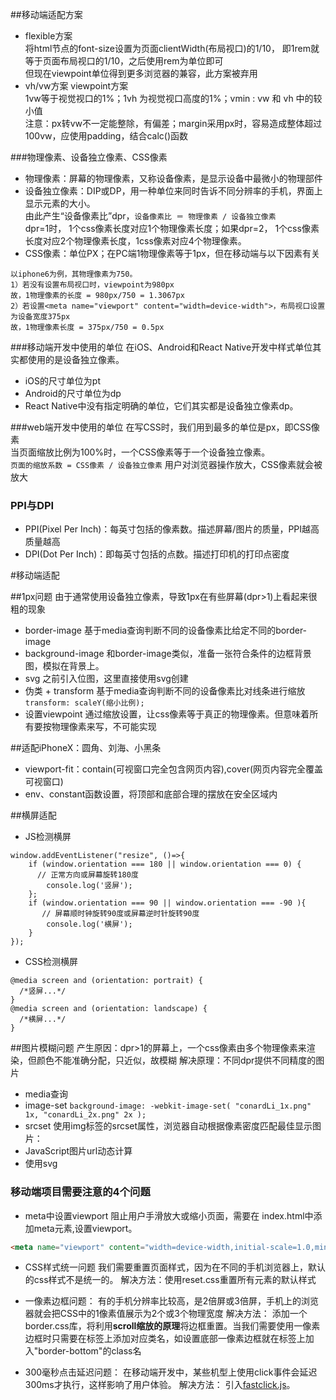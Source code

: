 ##移动端适配方案
- flexible方案<br>
将html节点的font-size设置为页面clientWidth(布局视口)的1/10，
即1rem就等于页面布局视口的1/10，之后使用rem为单位即可<br>
但现在viewpoint单位得到更多浏览器的兼容，此方案被弃用
- vh/vw方案 viewpoint方案<br>
1vw等于视觉视口的1%；1vh 为视觉视口高度的1%；vmin : vw 和 vh 中的较小值<br>
注意：px转vw不一定能整除，有偏差；margin采用px时，容易造成整体超过100vw，应使用padding，结合calc()函数


###物理像素、设备独立像素、CSS像素
- 物理像素：屏幕的物理像素，又称设备像素，是显示设备中最微小的物理部件
- 设备独立像素：DIP或DP，用一种单位来同时告诉不同分辨率的手机，界面上显示元素的大小。<br/>
由此产生“设备像素比”dpr，`设备像素比 ＝ 物理像素 / 设备独立像素`<br/>
dpr=1时， 1个css像素长度对应1个物理像素长度；如果dpr=2， 1个css像素长度对应2个物理像素长度，1css像素对应4个物理像素。
- CSS像素：单位PX；在PC端1物理像素等于1px，但在移动端与以下因素有关<br/>
```
以iphone6为例，其物理像素为750。
1）若没有设置布局视口时，viewpoint为980px
故，1物理像素的长度 = 980px/750 = 1.3067px
2）若设置<meta name="viewport" content="width=device-width">，布局视口设置为设备宽度375px
故，1物理像素长度 = 375px/750 = 0.5px
```

###移动端开发中使用的单位
在iOS、Android和React Native开发中样式单位其实都使用的是设备独立像素。
- iOS的尺寸单位为pt
- Android的尺寸单位为dp
- React Native中没有指定明确的单位，它们其实都是设备独立像素dp。

###web端开发中使用的单位
在写CSS时，我们用到最多的单位是px，即CSS像素<br>
当页面缩放比例为100%时，一个CSS像素等于一个设备独立像素。<br>
`页面的缩放系数 = CSS像素 / 设备独立像素` 用户对浏览器操作放大，CSS像素就会被放大

### PPI与DPI
- PPI(Pixel Per Inch)：每英寸包括的像素数。描述屏幕/图片的质量，PPI越高质量越高
- DPI(Dot Per Inch)：即每英寸包括的点数。描述打印机的打印点密度

#移动端适配

##1px问题
由于通常使用设备独立像素，导致1px在有些屏幕(dpr>1)上看起来很粗的现象
- border-image
基于media查询判断不同的设备像素比给定不同的border-image
- background-image
和border-image类似，准备一张符合条件的边框背景图，模拟在背景上。
- svg
之前引入位图，这里直接使用svg创建
- 伪类 + transform
基于media查询判断不同的设备像素比对线条进行缩放 `transform: scaleY(缩小比例);`
- 设置viewpoint
通过缩放设置，让css像素等于真正的物理像素。但意味着所有要按物理像素来写，不可能实现


##适配iPhoneX：圆角、刘海、小黑条
- viewport-fit：contain(可视窗口完全包含网页内容),cover(网页内容完全覆盖可视窗口)
- env、constant函数设置，将顶部和底部合理的摆放在安全区域内


##横屏适配
- JS检测横屏
```
window.addEventListener("resize", ()=>{
    if (window.orientation === 180 || window.orientation === 0) { 
      // 正常方向或屏幕旋转180度
        console.log('竖屏');
    };
    if (window.orientation === 90 || window.orientation === -90 ){ 
       // 屏幕顺时钟旋转90度或屏幕逆时针旋转90度
        console.log('横屏');
    }  
}); 
```
- CSS检测横屏
```
@media screen and (orientation: portrait) {
  /*竖屏...*/
} 
@media screen and (orientation: landscape) {
  /*横屏...*/
}
```



##图片模糊问题
产生原因：dpr>1的屏幕上，一个css像素由多个物理像素来渲染，但颜色不能准确分配，只近似，故模糊
解决原理：不同dpr提供不同精度的图片
- media查询
- image-set `background-image: -webkit-image-set( "conardLi_1x.png" 1x, "conardLi_2x.png" 2x );`
- srcset 使用img标签的srcset属性，浏览器自动根据像素密度匹配最佳显示图片：
- JavaScript图片url动态计算
- 使用svg




### 移动端项目需要注意的4个问题

- meta中设置viewport
阻止用户手滑放大或缩小页面，需要在 index.html中添加meta元素,设置viewport。
```html
<meta name="viewport" content="width=device-width,initial-scale=1.0,minimum-scale=1.0,maximum-scale=1.0,user-scalable=no">
```

- CSS样式统一问题
我们需要重置页面样式，因为在不同的手机浏览器上，默认的css样式不是统一的。 解决方法：使用reset.css重置所有元素的默认样式

- 一像素边框问题：
有的手机分辨率比较高，是2倍屏或3倍屏，手机上的浏览器就会把CSS中的1像素值展示为2个或3个物理宽度 解决方法： 添加一个border.css库，将利用**scroll缩放的原理**将边框重置。当我们需要使用一像素边框时只需要在标签上添加对应类名，如设置底部一像素边框就在标签上加入"border-bottom"的class名

- 300毫秒点击延迟问题：
在移动端开发中，某些机型上使用click事件会延迟300ms才执行，这样影响了用户体验。 解决方法： 引入[fastclick.js](https://www.jianshu.com/p/05b142d84780)。

